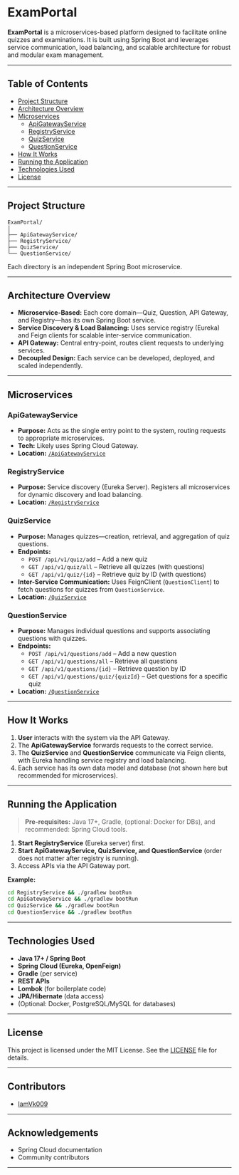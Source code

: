# ExamPortal

**ExamPortal** is a microservices-based platform designed to facilitate online quizzes and examinations. It is built using Spring Boot and leverages service communication, load balancing, and scalable architecture for robust and modular exam management.

---

## Table of Contents

- [Project Structure](#project-structure)
- [Architecture Overview](#architecture-overview)
- [Microservices](#microservices)
  - [ApiGatewayService](#apigatewayservice)
  - [RegistryService](#registryservice)
  - [QuizService](#quizservice)
  - [QuestionService](#questionservice)
- [How It Works](#how-it-works)
- [Running the Application](#running-the-application)
- [Technologies Used](#technologies-used)
- [License](#license)

---

## Project Structure

```
ExamPortal/
│
├── ApiGatewayService/
├── RegistryService/
├── QuizService/
└── QuestionService/
```

Each directory is an independent Spring Boot microservice.

---

## Architecture Overview

- **Microservice-Based:** Each core domain—Quiz, Question, API Gateway, and Registry—has its own Spring Boot service.
- **Service Discovery & Load Balancing:** Uses service registry (Eureka) and Feign clients for scalable inter-service communication.
- **API Gateway:** Central entry-point, routes client requests to underlying services.
- **Decoupled Design:** Each service can be developed, deployed, and scaled independently.

---

## Microservices

### ApiGatewayService

- **Purpose:** Acts as the single entry point to the system, routing requests to appropriate microservices.
- **Tech:** Likely uses Spring Cloud Gateway.
- **Location:** [`/ApiGatewayService`](./ApiGatewayService/)

### RegistryService

- **Purpose:** Service discovery (Eureka Server). Registers all microservices for dynamic discovery and load balancing.
- **Location:** [`/RegistryService`](./RegistryService/)

### QuizService

- **Purpose:** Manages quizzes—creation, retrieval, and aggregation of quiz questions.
- **Endpoints:**
  - `POST /api/v1/quiz/add` – Add a new quiz
  - `GET /api/v1/quiz/all` – Retrieve all quizzes (with questions)
  - `GET /api/v1/quiz/{id}` – Retrieve quiz by ID (with questions)
- **Inter-Service Communication:** Uses FeignClient (`QuestionClient`) to fetch questions for quizzes from `QuestionService`.
- **Location:** [`/QuizService`](./QuizService/)

### QuestionService

- **Purpose:** Manages individual questions and supports associating questions with quizzes.
- **Endpoints:**
  - `POST /api/v1/questions/add` – Add a new question
  - `GET /api/v1/questions/all` – Retrieve all questions
  - `GET /api/v1/questions/{id}` – Retrieve question by ID
  - `GET /api/v1/questions/quiz/{quizId}` – Get questions for a specific quiz
- **Location:** [`/QuestionService`](./QuestionService/)

---

## How It Works

1. **User** interacts with the system via the API Gateway.
2. The **ApiGatewayService** forwards requests to the correct service.
3. The **QuizService** and **QuestionService** communicate via Feign clients, with Eureka handling service registry and load balancing.
4. Each service has its own data model and database (not shown here but recommended for microservices).

---

## Running the Application

> **Pre-requisites:** Java 17+, Gradle, (optional: Docker for DBs), and recommended: Spring Cloud tools.

1. **Start RegistryService** (Eureka server) first.
2. **Start ApiGatewayService, QuizService, and QuestionService** (order does not matter after registry is running).
3. Access APIs via the API Gateway port.

**Example:**
```bash
cd RegistryService && ./gradlew bootRun
cd ApiGatewayService && ./gradlew bootRun
cd QuizService && ./gradlew bootRun
cd QuestionService && ./gradlew bootRun
```

---

## Technologies Used

- **Java 17+ / Spring Boot**
- **Spring Cloud (Eureka, OpenFeign)**
- **Gradle** (per service)
- **REST APIs**
- **Lombok** (for boilerplate code)
- **JPA/Hibernate** (data access)
- (Optional: Docker, PostgreSQL/MySQL for databases)

---

## License

This project is licensed under the MIT License. See the [LICENSE](LICENSE) file for details.

---

## Contributors

- [IamVk009](https://github.com/IamVk009)

---

## Acknowledgements

- Spring Cloud documentation
- Community contributors

---
